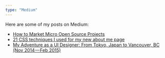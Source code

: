 ```yaml
---
type: "Medium"
---
```


Here are some of my posts on Medium:

* <a href="https://medium.com/@ellekasai/how-to-market-micro-open-source-projects-703f03c71061" target="_blank">How to Market Micro Open Source Projects</a>
* <a href="https://medium.com/@ellekasai/21-css-techniques-i-used-for-my-new-about-me-page-22afdf3f019a" target="_blank">21 CSS techniques I used for my new about me page</a>
* <a href="https://medium.com/@ellekasai/my-adventure-as-a-ui-designer-from-tokyo-japan-to-vancouver-bc-twitter-roundup-5a0e56f2f5e1" target="_blank">My Adventure as a UI Designer: From Tokyo, Japan to Vancouver, BC (Nov 2014 — Feb 2015)</a>